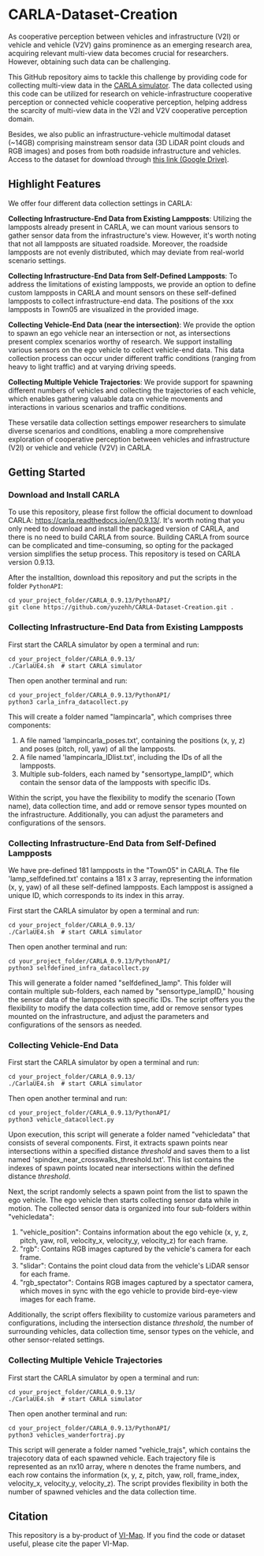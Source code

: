 # CARLA-Dataset-Creation
As cooperative perception between vehicles and infrastructure (V2I) or vehicle and vehicle (V2V) gains prominence as an emerging research area, acquiring relevant multi-view data becomes crucial for researchers. However, obtaining such data can be challenging.
<!-- add carla link -->
This GitHub repository aims to tackle this challenge by providing code for collecting multi-view data in the [CARLA simulator](https://carla.org/). The data collected using this code can be utilized for research on vehicle-infrastructure cooperative perception or connected vehicle cooperative perception, helping address the scarcity of multi-view data in the V2I and V2V cooperative perception domain.

Besides, we also public an infrastructure-vehicle multimodal dataset (~14GB) comprising mainstream sensor data (3D LiDAR point clouds and RGB images) and poses from both roadside infrastructure and vehicles. Access to the dataset for download through [this link (Google Drive)](https://drive.google.com/file/d/1xwg10Ueju2GhR2QSmSOABKSzGI0vIuxd/view?usp=sharing). 

## Highlight Features

We offer four different data collection settings in CARLA:

**Collecting Infrastructure-End Data from Existing Lampposts**: Utilizing the lampposts already present in CARLA, we can mount various sensors to gather sensor data from the infrastructure's view. However, it's worth noting that not all lampposts are situated roadside. Moreover, the roadside lampposts are not evenly distributed, which may deviate from real-world scenario settings. 

**Collecting Infrastructure-End Data from Self-Defined Lampposts**: To address the limitations of existing lampposts, we provide an option to define custom lampposts in CARLA and mount sensors on these self-defined lampposts to collect infrastructure-end data. The positions of the xxx lampposts in Town05 are visualized in the provided image.

**Collecting Vehicle-End Data (near the intersection)**: We provide the option to spawn an ego vehicle near an intersection or not, as intersections present complex scenarios worthy of research. We support installing various sensors on the ego vehicle to collect vehicle-end data. This data collection process can occur under different traffic conditions (ranging from heavy to light traffic) and at varying driving speeds.

**Collecting Multiple Vehicle Trajectories**: We provide support for spawning different numbers of vehicles and collecting the trajectories of each vehicle, which enables gathering valuable data on vehicle movements and interactions in various scenarios and traffic conditions.

These versatile data collection settings empower researchers to simulate diverse scenarios and conditions, enabling a more comprehensive exploration of cooperative perception between vehicles and infrastructure (V2I) or vehicle and vehicle (V2V) in CARLA.

## Getting Started

### Download and Install CARLA
To use this repository, please first follow the official document to download CARLA: https://carla.readthedocs.io/en/0.9.13/. It's worth noting that you only need to download and install the packaged version of CARLA, and there is no need to build CARLA from source. Building CARLA from source can be complicated and time-consuming, so opting for the packaged version simplifies the setup process. This repository is tesed on CARLA version 0.9.13.

After the installtion, download this repository and put the scripts in the folder ```PythonAPI```:
```
cd your_project_folder/CARLA_0.9.13/PythonAPI/
git clone https://github.com/yuzehh/CARLA-Dataset-Creation.git .
```

### Collecting Infrastructure-End Data from Existing Lampposts
First start the CARLA simulator by open a terminal and run:
```
cd your_project_folder/CARLA_0.9.13/
./CarlaUE4.sh  # start CARLA simulator
```

Then open another terminal and run:
```
cd your_project_folder/CARLA_0.9.13/PythonAPI/
python3 carla_infra_datacollect.py
```

This will create a folder named "lampincarla", which comprises three components:

1. A file named 'lampincarla_poses.txt', containing the positions (x, y, z) and poses (pitch, roll, yaw) of all the lampposts.
2. A file named 'lampincarla_IDlist.txt', including the IDs of all the lampposts.
3. Multiple sub-folders, each named by "sensortype_lampID", which contain the sensor data of the lampposts with specific IDs.

Within the script, you have the flexibility to modify the scenario (Town name), data collection time, and add or remove sensor types mounted on the infrastructure. Additionally, you can adjust the parameters and configurations of the sensors.


### Collecting Infrastructure-End Data from Self-Defined Lampposts

We have pre-defined 181 lampposts in the "Town05" in CARLA. The file 'lamp_selfdefined.txt' contains a 181 x 3 array, representing the information (x, y, yaw) of all these self-defined lampposts. Each lamppost is assigned a unique ID, which corresponds to its index in this array.

First start the CARLA simulator by open a terminal and run:
```
cd your_project_folder/CARLA_0.9.13/
./CarlaUE4.sh  # start CARLA simulator
```

Then open another terminal and run:
```
cd your_project_folder/CARLA_0.9.13/PythonAPI/
python3 selfdefined_infra_datacollect.py
```

This will generate a folder named "selfdefined_lamp". This folder will contain multiple sub-folders, each named by "sensortype_lampID," housing the sensor data of the lampposts with specific IDs. The script offers you the flexibility to modify the data collection time, add or remove sensor types mounted on the infrastructure, and adjust the parameters and configurations of the sensors as needed. 


### Collecting Vehicle-End Data

First start the CARLA simulator by open a terminal and run:
```
cd your_project_folder/CARLA_0.9.13/
./CarlaUE4.sh  # start CARLA simulator
```

Then open another terminal and run:
```
cd your_project_folder/CARLA_0.9.13/PythonAPI/
python3 vehicle_datacollect.py
```

Upon execution, this script will generate a folder named "vehicledata" that consists of several components. First, it extracts spawn points near intersections within a specified distance *threshold* and saves them to a list named 'spindex_near_crosswalks_threshold.txt'. This list contains the indexes of spawn points located near intersections within the defined distance *threshold*.

Next, the script randomly selects a spawn point from the list to spawn the ego vehicle. The ego vehicle then starts collecting sensor data while in motion. The collected sensor data is organized into four sub-folders within "vehicledata":

1. "vehicle_position": Contains information about the ego vehicle (x, y, z, pitch, yaw, roll, velocity_x, velocity_y, velocity_z) for each frame.
2. "rgb": Contains RGB images captured by the vehicle's camera for each frame.
3. "slidar": Contains the point cloud data from the vehicle's LiDAR sensor for each frame.
4. "rgb_spectator": Contains RGB images captured by a spectator camera, which moves in sync with the ego vehicle to provide bird-eye-view images for each frame.

Additionally, the script offers flexibility to customize various parameters and configurations, including the intersection distance *threshold*, the number of surrounding vehicles, data collection time, sensor types on the vehicle, and other sensor-related settings.

### Collecting Multiple Vehicle Trajectories

First start the CARLA simulator by open a terminal and run:
```
cd your_project_folder/CARLA_0.9.13/
./CarlaUE4.sh  # start CARLA simulator
```

Then open another terminal and run:
```
cd your_project_folder/CARLA_0.9.13/PythonAPI/
python3 vehicles_wanderfortraj.py
```

This script will generate a folder named "vehicle_trajs", which contains the trajecotory data of each spawned vehicle. Each trajectory file is represented as an nx10 array, where n denotes the frame numbers, and each row contains the information (x, y, z, pitch, yaw, roll, frame_index, velocity_x, velocity_y, velocity_z). The script provides flexibility in both the number of spawned vehicles and the data collection time. 

## Citation

This repository is a by-product of [VI-Map](https://github.com/yuzehh/VI-Map). If you find the code or dataset useful, please cite the paper VI-Map.

